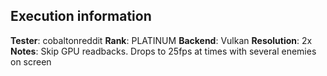 ## Execution information

**Tester**: cobaltonreddit
**Rank**: PLATINUM
**Backend**: Vulkan
**Resolution**: 2x
**Notes**: Skip GPU readbacks. Drops to 25fps at times with several enemies on screen